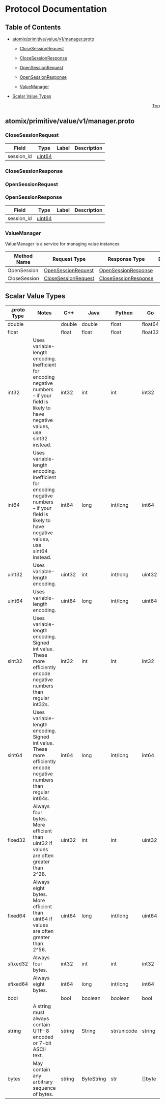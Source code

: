 # Protocol Documentation
<a name="top"></a>

## Table of Contents

- [atomix/primitive/value/v1/manager.proto](#atomix/primitive/value/v1/manager.proto)
    - [CloseSessionRequest](#atomix.primitive.value.v1.CloseSessionRequest)
    - [CloseSessionResponse](#atomix.primitive.value.v1.CloseSessionResponse)
    - [OpenSessionRequest](#atomix.primitive.value.v1.OpenSessionRequest)
    - [OpenSessionResponse](#atomix.primitive.value.v1.OpenSessionResponse)
  
    - [ValueManager](#atomix.primitive.value.v1.ValueManager)
  
- [Scalar Value Types](#scalar-value-types)



<a name="atomix/primitive/value/v1/manager.proto"></a>
<p align="right"><a href="#top">Top</a></p>

## atomix/primitive/value/v1/manager.proto



<a name="atomix.primitive.value.v1.CloseSessionRequest"></a>

### CloseSessionRequest



| Field | Type | Label | Description |
| ----- | ---- | ----- | ----------- |
| session_id | [uint64](#uint64) |  |  |






<a name="atomix.primitive.value.v1.CloseSessionResponse"></a>

### CloseSessionResponse







<a name="atomix.primitive.value.v1.OpenSessionRequest"></a>

### OpenSessionRequest







<a name="atomix.primitive.value.v1.OpenSessionResponse"></a>

### OpenSessionResponse



| Field | Type | Label | Description |
| ----- | ---- | ----- | ----------- |
| session_id | [uint64](#uint64) |  |  |





 

 

 


<a name="atomix.primitive.value.v1.ValueManager"></a>

### ValueManager
ValueManager is a service for managing value instances

| Method Name | Request Type | Response Type | Description |
| ----------- | ------------ | ------------- | ------------|
| OpenSession | [OpenSessionRequest](#atomix.primitive.value.v1.OpenSessionRequest) | [OpenSessionResponse](#atomix.primitive.value.v1.OpenSessionResponse) |  |
| CloseSession | [CloseSessionRequest](#atomix.primitive.value.v1.CloseSessionRequest) | [CloseSessionResponse](#atomix.primitive.value.v1.CloseSessionResponse) |  |

 



## Scalar Value Types

| .proto Type | Notes | C++ | Java | Python | Go | C# | PHP | Ruby |
| ----------- | ----- | --- | ---- | ------ | -- | -- | --- | ---- |
| <a name="double" /> double |  | double | double | float | float64 | double | float | Float |
| <a name="float" /> float |  | float | float | float | float32 | float | float | Float |
| <a name="int32" /> int32 | Uses variable-length encoding. Inefficient for encoding negative numbers – if your field is likely to have negative values, use sint32 instead. | int32 | int | int | int32 | int | integer | Bignum or Fixnum (as required) |
| <a name="int64" /> int64 | Uses variable-length encoding. Inefficient for encoding negative numbers – if your field is likely to have negative values, use sint64 instead. | int64 | long | int/long | int64 | long | integer/string | Bignum |
| <a name="uint32" /> uint32 | Uses variable-length encoding. | uint32 | int | int/long | uint32 | uint | integer | Bignum or Fixnum (as required) |
| <a name="uint64" /> uint64 | Uses variable-length encoding. | uint64 | long | int/long | uint64 | ulong | integer/string | Bignum or Fixnum (as required) |
| <a name="sint32" /> sint32 | Uses variable-length encoding. Signed int value. These more efficiently encode negative numbers than regular int32s. | int32 | int | int | int32 | int | integer | Bignum or Fixnum (as required) |
| <a name="sint64" /> sint64 | Uses variable-length encoding. Signed int value. These more efficiently encode negative numbers than regular int64s. | int64 | long | int/long | int64 | long | integer/string | Bignum |
| <a name="fixed32" /> fixed32 | Always four bytes. More efficient than uint32 if values are often greater than 2^28. | uint32 | int | int | uint32 | uint | integer | Bignum or Fixnum (as required) |
| <a name="fixed64" /> fixed64 | Always eight bytes. More efficient than uint64 if values are often greater than 2^56. | uint64 | long | int/long | uint64 | ulong | integer/string | Bignum |
| <a name="sfixed32" /> sfixed32 | Always four bytes. | int32 | int | int | int32 | int | integer | Bignum or Fixnum (as required) |
| <a name="sfixed64" /> sfixed64 | Always eight bytes. | int64 | long | int/long | int64 | long | integer/string | Bignum |
| <a name="bool" /> bool |  | bool | boolean | boolean | bool | bool | boolean | TrueClass/FalseClass |
| <a name="string" /> string | A string must always contain UTF-8 encoded or 7-bit ASCII text. | string | String | str/unicode | string | string | string | String (UTF-8) |
| <a name="bytes" /> bytes | May contain any arbitrary sequence of bytes. | string | ByteString | str | []byte | ByteString | string | String (ASCII-8BIT) |

